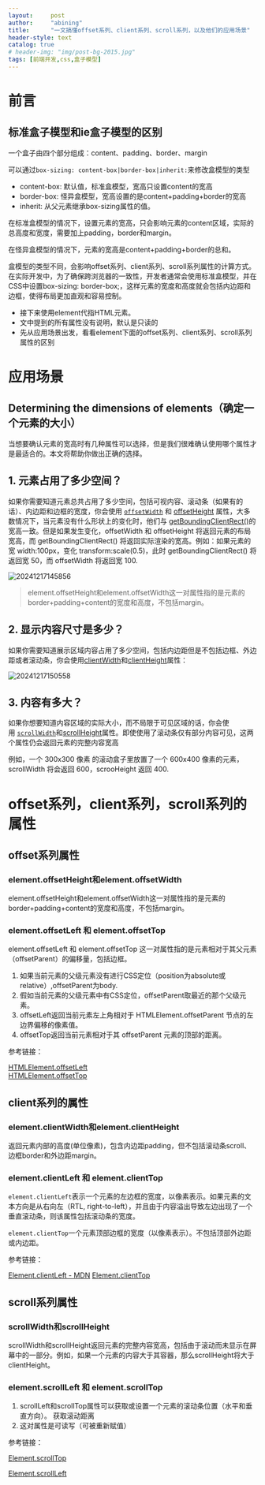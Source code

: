 ```yaml
---
layout:     post
author:     "abining"
title:      "一文搞懂offset系列、client系列、scroll系列，以及他们的应用场景"
header-style: text
catalog: true
# header-img: "img/post-bg-2015.jpg"
tags: [前端开发,css,盒子模型]
---
```

# 前言

## 标准盒子模型和ie盒子模型的区别
一个盒子由四个部分组成：content、padding、border、margin

可以通过`box-sizing: content-box|border-box|inherit:`来修改盒模型的类型
- content-box: 默认值，标准盒模型，宽高只设置content的宽高
- border-box: 怪异盒模型，宽高设置的是content+padding+border的宽高
- inherit: 从父元素继承box-sizing属性的值。

在标准盒模型的情况下，设置元素的宽高，只会影响元素的content区域，实际的总高度和宽度，需要加上padding，border和margin。

在怪异盒模型的情况下，元素的宽高是content+padding+border的总和。

盒模型的类型不同，会影响offset系列、client系列、scroll系列属性的计算方式。
在实际开发中，为了确保跨浏览器的一致性，开发者通常会使用标准盒模型，并在CSS中设置box-sizing: border-box;，这样元素的宽度和高度就会包括内边距和边框，使得布局更加直观和容易控制。


- 接下来使用element代指HTML元素。
- 文中提到的所有属性没有说明，默认是只读的
- 先从应用场景出发，看看element下面的offset系列、client系列、scroll系列属性的区别

# 应用场景

## Determining the dimensions of elements（确定一个元素的大小）

当想要确认元素的宽高时有几种属性可以选择，但是我们很难确认使用哪个属性才是最适合的。本文将帮助你做出正确的选择。

## 1. 元素占用了多少空间？

如果你需要知道元素总共占用了多少空间，包括可视内容、滚动条（如果有的话）、内边距和边框的宽度，你会使用 [`offsetWidth`](https://developer.mozilla.org/en-US/docs/Web/API/HTMLElement/offsetWidth "此页面目前仅提供英文版本") 和 [offsetHeight](https://developer.mozilla.org/en-US/docs/Web/API/HTMLElement/offsetHeight "此页面目前仅提供英文版本") 属性，大多数情况下，当元素没有什么形状上的变化时，他们与 [getBoundingClientRect()](https://developer.mozilla.org/en-US/docs/Web/API/Element/getBoundingClientRect "此页面目前仅提供英文版本")的宽高一致。但是如果发生变化，offsetWidth 和 offsetHeight 将返回元素的布局宽高，而 getBoundingClientRect() 将返回实际渲染的宽高。例如：如果元素的宽 width:100px，变化 transform:scale(0.5)，此时 getBoundingClientRect() 将返回宽 50，而 offsetWidth 将返回宽 100.

![20241217145856](https://s2.loli.net/2024/12/17/KROFq23CY8uDfa5.png)

> element.offsetHeight和element.offsetWidth这一对属性指的是元素的border+padding+content的宽度和高度，不包括margin。

## 2. 显示内容尺寸是多少？

如果你需要知道展示区域内容占用了多少空间，包括内边距但是不包括边框、外边距或者滚动条，你会使用[clientWidth](https://developer.mozilla.org/zh-CN/docs/Web/API/Element/clientWidth)和[clientHeight](https://developer.mozilla.org/zh-CN/docs/Web/API/Element/clientHeight)属性：



![20241217150558](https://s2.loli.net/2024/12/17/DKTPupsQdJZL3Ea.png)


## 3. 内容有多大？
如果你想要知道内容区域的实际大小，而不局限于可见区域的话，你会使用 [`scrollWidth`](https://developer.mozilla.org/en-US/docs/Web/API/Element/scrollWidth "此页面目前仅提供英文版本")和[scrollHeight](https://developer.mozilla.org/zh-CN/docs/Web/API/Element/scrollHeight)属性。即使使用了滚动条仅有部分内容可见，这两个属性仍会返回元素的完整内容宽高

例如，一个 300x300 像素 的滚动盒子里放置了一个 600x400 像素的元素，scrollWidth 将会返回 600，scrooHeight 返回 400.

# offset系列，client系列，scroll系列的属性
## offset系列属性
<!-- 获取偏移以及边框 -->
### element.offsetHeight和element.offsetWidth
element.offsetHeight和element.offsetWidth这一对属性指的是元素的border+padding+content的宽度和高度，不包括margin。

### element.offsetLeft 和 element.offsetTop
element.offsetLeft 和 element.offsetTop 这一对属性指的是元素相对于其父元素（offsetParent）的偏移量，包括边框。
1. 如果当前元素的父级元素没有进行CSS定位（position为absolute或relative）,offsetParent为body.
2. 假如当前元素的父级元素中有CSS定位，offsetParent取最近的那个父级元素。
3. offsetLeft返回当前元素左上角相对于 HTMLElement.offsetParent 节点的左边界偏移的像素值。
4. offsetTop返回当前元素相对于其 offsetParent 元素的顶部的距离。

参考链接：

[HTMLElement.offsetLeft](https://developer.mozilla.org/zh-CN/docs/Web/API/HTMLElement/offsetLeft)  
[HTMLElement.offsetTop](https://developer.mozilla.org/zh-CN/docs/Web/API/HTMLElement/offsetTop)

## client系列的属性
### element.clientWidth和element.clientHeight
返回元素内部的高度(单位像素)，包含内边距padding，但不包括滚动条scroll、边框border和外边距margin。

### element.clientLeft 和 element.clientTop
`element.clientLeft`表示一个元素的左边框的宽度，以像素表示。如果元素的文本方向是从右向左（RTL, right-to-left），并且由于内容溢出导致左边出现了一个垂直滚动条，则该属性包括滚动条的宽度。

`element.clientTop`一个元素顶部边框的宽度（以像素表示）。不包括顶部外边距或内边距。

参考链接：

[Element.clientLeft - MDN](https://developer.mozilla.org/zh-CN/docs/Web/API/Element/clientLeft)
[Element.clientTop](https://developer.mozilla.org/zh-CN/docs/Web/API/Element/clientTop)


## scroll系列属性
### scrollWidth和scrollHeight
scrollWidth和scrollHeight返回元素的完整内容宽高，包括由于滚动而未显示在屏幕中的一部分。例如，如果一个元素的内容大于其容器，那么scrollHeight将大于clientHeight。

### element.scrollLeft 和 element.scrollTop
1. scrollLeft和scrollTop属性可以获取或设置一个元素的滚动条位置（水平和垂直方向）。
获取滚动距离
2. 这对属性是可读写（可被重新赋值） 

参考链接：

[Element.scrollTop](https://developer.mozilla.org/zh-CN/docs/Web/API/Element/scrollTop)

[Element.scrollLeft](https://developer.mozilla.org/zh-CN/docs/Web/API/Element/scrollLeft)



